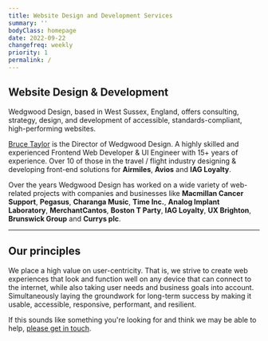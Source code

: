 ```yaml
---
title: Website Design and Development Services
summary: ''
bodyClass: homepage
date: 2022-09-22
changefreq: weekly
priority: 1
permalink: /
---
```


## Website Design & Development

Wedgwood Design, based in West Sussex, England, offers consulting, strategy, design, and development of accessible, standards-compliant, high-performing websites.

<a href="https://brootaylor.com/" rel="external">Bruce Taylor</a> is the Director of Wedgwood Design. A highly skilled and experienced Frontend Web Developer & UI Engineer with 15+ years of experience. Over 10 of those in the travel / flight industry designing &amp; developing front-end solutions for **Airmiles**, **Avios** and **IAG Loyalty**.

Over the years Wedgwood Design has worked on a wide variety of web-related projects with companies and businesses like **Macmillan Cancer Support**, **Pegasus**, **Charanga Music**, **Time Inc.**, **Analog Implant Laboratory**, **MerchantCantos**, **Boston T Party**, **IAG Loyalty**, **UX Brighton**, **Brunswick Group** and **Currys plc**.

<hr class="hr__big">

## Our principles

We place a high value on user-centricity. That is, we strive to create web experiences that look and function well on any device that can connect to the internet, while also taking user needs and business goals into account. Simultaneously laying the groundwork for long-term success by making it usable, accessible, responsive, performant, and resilient.

If this sounds like something you're looking for and think we may be able to help, [please get in touch](mailto:brootaylor@gmail.com).
